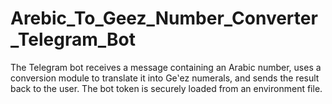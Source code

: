 # Arebic_To_Geez_Number_Converter_Telegram_Bot
The Telegram bot receives a message containing an Arabic number, uses a conversion module to translate it into Geʽez numerals, and sends the result back to the user. The bot token is securely loaded from an environment file.
